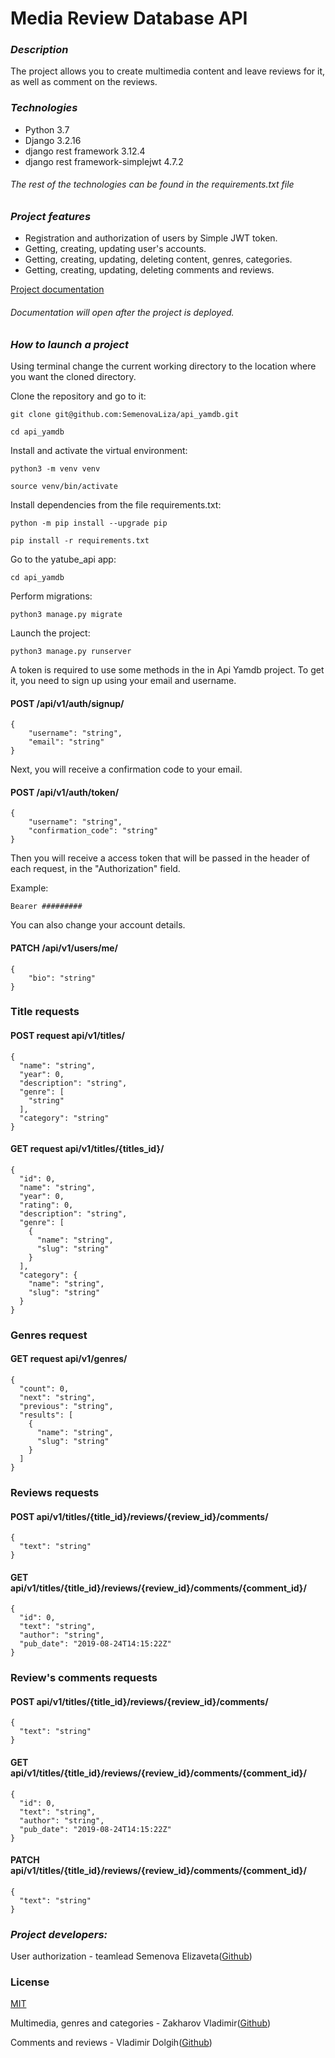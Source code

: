 # Media Review Database API
### *Description*
The project allows you to create multimedia content and leave reviews for it, as well as comment on the reviews.

### *Technologies*
- Python 3.7
- Django 3.2.16
- django rest framework 3.12.4
- django rest framework-simplejwt 4.7.2
###### *The rest of the technologies can be found in the requirements.txt file*

### *Project features*
- Registration and authorization of users by Simple JWT token.
- Getting, creating, updating user's accounts.
- Getting, creating, updating, deleting content, genres, categories.
- Getting, creating, updating, deleting comments and reviews.

[Project documentation](http://127.0.0.1:8000/redoc/)
###### *Documentation will open after the project is deployed.*
### *How to launch a project*
Using terminal change the current working directory to the location where you want the cloned directory.

Clone the repository and go to it:
```
git clone git@github.com:SemenovaLiza/api_yamdb.git
```
```
cd api_yamdb
```
Install and activate the virtual environment:
```
python3 -m venv venv
```
```
source venv/bin/activate
```
Install dependencies from the file requirements.txt:
```
python -m pip install --upgrade pip
```
```
pip install -r requirements.txt
```
Go to the yatube_api app:
```
cd api_yamdb
```
Perform migrations:
```
python3 manage.py migrate
```
Launсh the project:
```
python3 manage.py runserver
```
A token is required to use some methods in the in Api Yamdb project. To get it, you need to sign up using your email and username.
#### POST /api/v1/auth/signup/
```
{
    "username": "string",
    "email": "string"
} 
```
Next, you will receive a confirmation code to your email.
#### POST /api/v1/auth/token/
```
{
    "username": "string",
    "confirmation_code": "string"
} 
```
Then you will receive a access token that will be passed in the header of each request, in the "Authorization" field. 

Example:
```
Bearer #########
```
You can also change your account details.
#### PATCH /api/v1/users/me/
```
{
    "bio": "string"
}
```
### Title requests
#### POST request api/v1/titles/
```
{
  "name": "string",
  "year": 0,
  "description": "string",
  "genre": [
    "string"
  ],
  "category": "string"
}
```
#### GET request api/v1/titles/{titles_id}/
```
{
  "id": 0,
  "name": "string",
  "year": 0,
  "rating": 0,
  "description": "string",
  "genre": [
    {
      "name": "string",
      "slug": "string"
    }
  ],
  "category": {
    "name": "string",
    "slug": "string"
  }
}
```
### Genres request
#### GET request api/v1/genres/
```
{
  "count": 0,
  "next": "string",
  "previous": "string",
  "results": [
    {
      "name": "string",
      "slug": "string"
    }
  ]
}
```
### Reviews requests
#### POST api/v1/titles/{title_id}/reviews/{review_id}/comments/
```
{
  "text": "string"
}
```
#### GET api/v1/titles/{title_id}/reviews/{review_id}/comments/{comment_id}/
```
{
  "id": 0,
  "text": "string",
  "author": "string",
  "pub_date": "2019-08-24T14:15:22Z"
}
```
### Review's comments requests
#### POST api/v1/titles/{title_id}/reviews/{review_id}/comments/
```
{
  "text": "string"
}
```
#### GET api/v1/titles/{title_id}/reviews/{review_id}/comments/{comment_id}/
```
{
  "id": 0,
  "text": "string",
  "author": "string",
  "pub_date": "2019-08-24T14:15:22Z"
}
```
#### PATCH api/v1/titles/{title_id}/reviews/{review_id}/comments/{comment_id}/
```
{
  "text": "string"
}
```
### *Project developers:*

User authorization - teamlead Semenova Elizaveta([Github](https://github.com/SemenovaLiza))

### License
[MIT](https://choosealicense.com/licenses/mit/)

Multimedia, genres and categories - Zakharov Vladimir([Github](https://github.com/zakharovvladimir))

Comments and reviews - Vladimir Dolgih([Github](https://github.com/Waffe1n))
